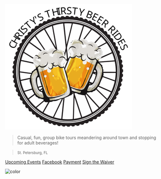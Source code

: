 <!-- docs/_coverpage.md -->

<!-- logo -->
![logo](media/images/ctbr_logo_no_bottom.svg)
<!-- ![background](media/images/bg.png) -->

<!-- content -->
<!-- # Christy's Thirsty Beer Rides -->
> Casual, fun, group bike tours meandering around town and 
> stopping for adult beverages!

> <small>St. Petersburg, FL</small>

<!-- social media links -->
[Upcoming Events](/#upcoming-events)
[Facebook](https://www.facebook.com/Christys-Thirsty-Beer-Rides-102891621665302)
[Payment](#forms-of-payment)
[Sign the Waiver](https://app.waiversign.com/e/603c0adb7f7f610019a7293b/doc/603c0b743222d400197e44d5?event=none)

<!-- background image -->

<!-- background color -->
![color](#f5f5f5)